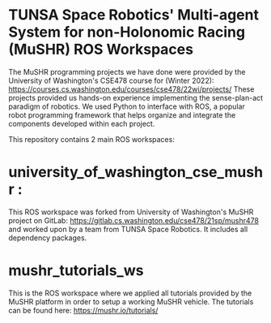 # TUNSA Space Robotics' Multi-agent System for non-Holonomic Racing (MuSHR) ROS Workspaces

The MuSHR programming projects we have done were provided by the University of Washington's CSE478 course for (Winter 2022): https://courses.cs.washington.edu/courses/cse478/22wi/projects/
These projects provided us hands-on experience implementing the sense-plan-act paradigm of robotics. We used Python to interface with ROS, a popular robot programming framework that helps organize and integrate the components developed within each project.

This repository contains 2 main ROS workspaces:

# university_of_washington_cse_mushr :

This ROS workspace was forked from University of Washington's MuSHR project on GitLab: https://gitlab.cs.washington.edu/cse478/21sp/mushr478 and worked upon by a team from TUNSA Space Robotics. It includes all dependency packages.

# mushr_tutorials_ws
This is the ROS workspace where we applied all tutorials provided by the MuSHR platform in order to setup a working MuSHR vehicle. The tutorials can be found here: https://mushr.io/tutorials/
